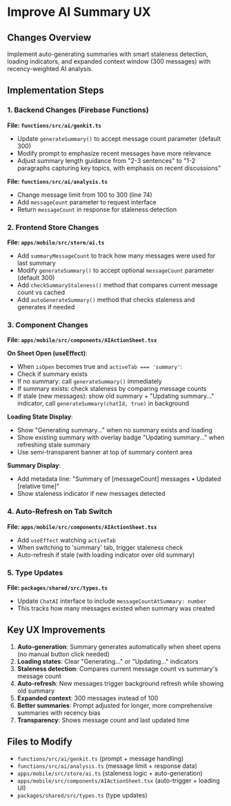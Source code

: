 # Improve AI Summary UX

## Changes Overview

Implement auto-generating summaries with smart staleness detection, loading indicators, and expanded context window (300 messages) with recency-weighted AI analysis.

## Implementation Steps

### 1. Backend Changes (Firebase Functions)

**File: `functions/src/ai/genkit.ts`**

- Update `generateSummary()` to accept message count parameter (default 300)
- Modify prompt to emphasize recent messages have more relevance
- Adjust summary length guidance from "2-3 sentences" to "1-2 paragraphs capturing key topics, with emphasis on recent discussions"

**File: `functions/src/ai/analysis.ts`**

- Change message limit from 100 to 300 (line 74)
- Add `messageCount` parameter to request interface
- Return `messageCount` in response for staleness detection

### 2. Frontend Store Changes

**File: `apps/mobile/src/store/ai.ts`**

- Add `summaryMessageCount` to track how many messages were used for last summary
- Modify `generateSummary()` to accept optional `messageCount` parameter (default 300)
- Add `checkSummaryStaleness()` method that compares current message count vs cached
- Add `autoGenerateSummary()` method that checks staleness and generates if needed

### 3. Component Changes

**File: `apps/mobile/src/components/AIActionSheet.tsx`**

**On Sheet Open (useEffect)**:

- When `isOpen` becomes true and `activeTab === 'summary'`:
- Check if summary exists
- If no summary: call `generateSummary()` immediately
- If summary exists: check staleness by comparing message counts
- If stale (new messages): show old summary + "Updating summary..." indicator, call `generateSummary(chatId, true)` in background

**Loading State Display**:

- Show "Generating summary..." when no summary exists and loading
- Show existing summary with overlay badge "Updating summary..." when refreshing stale summary
- Use semi-transparent banner at top of summary content area

**Summary Display**:

- Add metadata line: "Summary of [messageCount] messages • Updated [relative time]"
- Show staleness indicator if new messages detected

### 4. Auto-Refresh on Tab Switch

**File: `apps/mobile/src/components/AIActionSheet.tsx`**

- Add `useEffect` watching `activeTab`
- When switching to 'summary' tab, trigger staleness check
- Auto-refresh if stale (with loading indicator over old summary)

### 5. Type Updates

**File: `packages/shared/src/types.ts`**

- Update `ChatAI` interface to include `messageCountAtSummary: number`
- This tracks how many messages existed when summary was created

## Key UX Improvements

1. **Auto-generation**: Summary generates automatically when sheet opens (no manual button click needed)
2. **Loading states**: Clear "Generating..." or "Updating..." indicators
3. **Staleness detection**: Compares current message count vs summary's message count
4. **Auto-refresh**: New messages trigger background refresh while showing old summary
5. **Expanded context**: 300 messages instead of 100
6. **Better summaries**: Prompt adjusted for longer, more comprehensive summaries with recency bias
7. **Transparency**: Shows message count and last updated time

## Files to Modify

- `functions/src/ai/genkit.ts` (prompt + message handling)
- `functions/src/ai/analysis.ts` (message limit + response data)
- `apps/mobile/src/store/ai.ts` (staleness logic + auto-generation)
- `apps/mobile/src/components/AIActionSheet.tsx` (auto-trigger + loading UI)
- `packages/shared/src/types.ts` (type updates)
